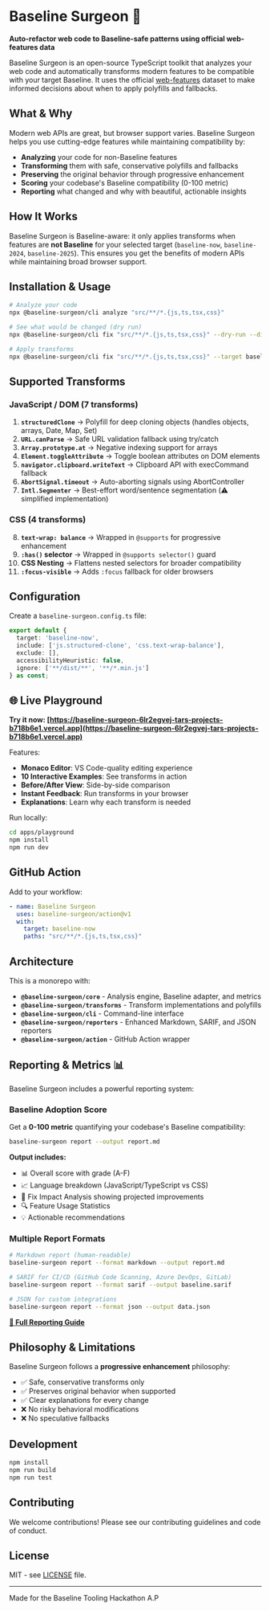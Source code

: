 # Baseline Surgeon 🔧

**Auto-refactor web code to Baseline-safe patterns using official web-features data**

Baseline Surgeon is an open-source TypeScript toolkit that analyzes your web code and automatically transforms modern features to be compatible with your target Baseline. It uses the official [web-features](https://github.com/web-platform-dx/web-features) dataset to make informed decisions about when to apply polyfills and fallbacks.

## What & Why

Modern web APIs are great, but browser support varies. Baseline Surgeon helps you use cutting-edge features while maintaining compatibility by:

- **Analyzing** your code for non-Baseline features
- **Transforming** them with safe, conservative polyfills and fallbacks  
- **Preserving** the original behavior through progressive enhancement
- **Scoring** your codebase's Baseline compatibility (0-100 metric)
- **Reporting** what changed and why with beautiful, actionable insights

## How It Works

Baseline Surgeon is Baseline-aware: it only applies transforms when features are **not Baseline** for your selected target (`baseline-now`, `baseline-2024`, `baseline-2025`). This ensures you get the benefits of modern APIs while maintaining broad browser support.

## Installation & Usage

```bash
# Analyze your code
npx @baseline-surgeon/cli analyze "src/**/*.{js,ts,tsx,css}"

# See what would be changed (dry run)
npx @baseline-surgeon/cli fix "src/**/*.{js,ts,tsx,css}" --dry-run --diff

# Apply transforms
npx @baseline-surgeon/cli fix "src/**/*.{js,ts,tsx,css}" --target baseline-now
```

## Supported Transforms

### JavaScript / DOM (7 transforms)

1. **`structuredClone`** → Polyfill for deep cloning objects (handles objects, arrays, Date, Map, Set)
2. **`URL.canParse`** → Safe URL validation fallback using try/catch
3. **`Array.prototype.at`** → Negative indexing support for arrays
4. **`Element.toggleAttribute`** → Toggle boolean attributes on DOM elements
5. **`navigator.clipboard.writeText`** → Clipboard API with execCommand fallback
6. **`AbortSignal.timeout`** → Auto-aborting signals using AbortController
7. **`Intl.Segmenter`** → Best-effort word/sentence segmentation (⚠️ simplified implementation)

### CSS (4 transforms)

8. **`text-wrap: balance`** → Wrapped in `@supports` for progressive enhancement
9. **`:has()` selector** → Wrapped in `@supports selector()` guard
10. **CSS Nesting** → Flattens nested selectors for broader compatibility
11. **`:focus-visible`** → Adds `:focus` fallback for older browsers

## Configuration

Create a `baseline-surgeon.config.ts` file:

```typescript
export default {
  target: 'baseline-now',
  include: ['js.structured-clone', 'css.text-wrap-balance'],
  exclude: [],
  accessibilityHeuristic: false,
  ignore: ['**/dist/**', '**/*.min.js']
} as const;
```

## 🌐 Live Playground

**Try it now: [https://baseline-surgeon-6lr2egvej-tars-projects-b718b6e1.vercel.app](https://baseline-surgeon-6lr2egvej-tars-projects-b718b6e1.vercel.app)**

Features:
- **Monaco Editor**: VS Code-quality editing experience
- **10 Interactive Examples**: See transforms in action
- **Before/After View**: Side-by-side comparison
- **Instant Feedback**: Run transforms in your browser
- **Explanations**: Learn why each transform is needed

Run locally:
```bash
cd apps/playground
npm install
npm run dev
```

## GitHub Action

Add to your workflow:

```yaml
- name: Baseline Surgeon
  uses: baseline-surgeon/action@v1
  with:
    target: baseline-now
    paths: "src/**/*.{js,ts,tsx,css}"
```

## Architecture

This is a monorepo with:

- **`@baseline-surgeon/core`** - Analysis engine, Baseline adapter, and metrics
- **`@baseline-surgeon/transforms`** - Transform implementations and polyfills
- **`@baseline-surgeon/cli`** - Command-line interface  
- **`@baseline-surgeon/reporters`** - Enhanced Markdown, SARIF, and JSON reporters
- **`@baseline-surgeon/action`** - GitHub Action wrapper

## Reporting & Metrics 📊

Baseline Surgeon includes a powerful reporting system:

### Baseline Adoption Score

Get a **0-100 metric** quantifying your codebase's Baseline compatibility:

```bash
baseline-surgeon report --output report.md
```

**Output includes:**
- 📊 Overall score with grade (A-F)
- 📈 Language breakdown (JavaScript/TypeScript vs CSS)
- 🎯 Fix Impact Analysis showing projected improvements
- 🔍 Feature Usage Statistics
- 💡 Actionable recommendations

### Multiple Report Formats

```bash
# Markdown report (human-readable)
baseline-surgeon report --format markdown --output report.md

# SARIF for CI/CD (GitHub Code Scanning, Azure DevOps, GitLab)
baseline-surgeon report --format sarif --output baseline.sarif

# JSON for custom integrations
baseline-surgeon report --format json --output data.json
```

**[📖 Full Reporting Guide](./docs/REPORTING.md)**

## Philosophy & Limitations

Baseline Surgeon follows a **progressive enhancement** philosophy:

- ✅ Safe, conservative transforms only
- ✅ Preserves original behavior when supported
- ✅ Clear explanations for every change
- ❌ No risky behavioral modifications
- ❌ No speculative fallbacks

## Development

```bash
npm install
npm run build
npm run test
```

## Contributing

We welcome contributions! Please see our contributing guidelines and code of conduct.

## License

MIT - see [LICENSE](./LICENSE) file.

---

Made for the Baseline Tooling Hackathon
A.P